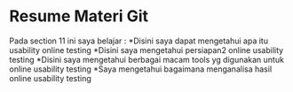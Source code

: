 <h1>Resume Materi Git</h1>
Pada section 11 ini saya belajar :
*Disini saya dapat mengetahui apa itu usability online testing
*Disini saya mengetahui persiapan2 online usability testing 
*Disini saya mengetahui berbagai macam tools yg digunakan untuk online usability testing 
*Saya mengetahui bagaimana menganalisa hasil online usability testing 